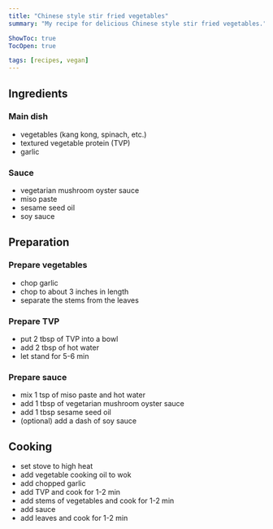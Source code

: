 ```yaml
---
title: "Chinese style stir fried vegetables"
summary: "My recipe for delicious Chinese style stir fried vegetables."

ShowToc: true
TocOpen: true

tags: [recipes, vegan]
---
```


## Ingredients

### Main dish

- vegetables (kang kong, spinach, etc.)
- textured vegetable protein (TVP)
- garlic

### Sauce
  - vegetarian mushroom oyster sauce
  - miso paste
  - sesame seed oil
  - soy sauce

## Preparation

### Prepare vegetables 
  - chop garlic
  - chop to about 3 inches in length
  - separate the stems from the leaves

### Prepare TVP
  - put 2 tbsp of TVP into a bowl
  - add 2 tbsp of hot water
  - let stand for 5-6 min

### Prepare sauce
  - mix 1 tsp of miso paste and hot water
  - add 1 tbsp of vegetarian mushroom oyster sauce
  - add 1 tbsp sesame seed oil
  - (optional) add a dash of soy sauce

## Cooking 

- set stove to high heat
- add vegetable cooking oil to wok
- add chopped garlic
- add TVP and cook for 1-2 min
- add stems of vegetables and cook for 1-2 min
- add sauce
- add leaves and cook for 1-2 min
